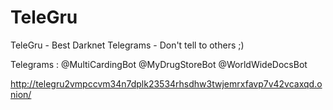 # TeleGru

TeleGru - Best Darknet Telegrams - Don't tell to others ;)

Telegrams : @MultiCardingBot @MyDrugStoreBot @WorldWideDocsBot

http://telegru2vmpccvm34n7dplk23534rhsdhw3twjemrxfavp7v42vcaxqd.onion/
